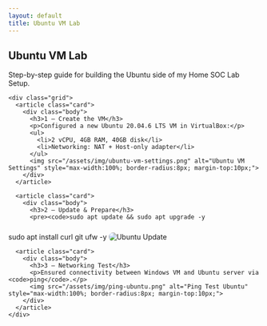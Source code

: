 ```yaml
---
layout: default
title: Ubuntu VM Lab
---
```


<section class="section">
  <div class="container">
    <h2>Ubuntu VM Lab</h2>
    <p>Step-by-step guide for building the Ubuntu side of my Home SOC Lab Setup.</p>

    <div class="grid">
      <article class="card">
        <div class="body">
          <h3>1 — Create the VM</h3>
          <p>Configured a new Ubuntu 20.04.6 LTS VM in VirtualBox:</p>
          <ul>
            <li>2 vCPU, 4GB RAM, 40GB disk</li>
            <li>Networking: NAT + Host-only adapter</li>
          </ul>
          <img src="/assets/img/ubuntu-vm-settings.png" alt="Ubuntu VM Settings" style="max-width:100%; border-radius:8px; margin-top:10px;">
        </div>
      </article>

      <article class="card">
        <div class="body">
          <h3>2 — Update & Prepare</h3>
          <pre><code>sudo apt update && sudo apt upgrade -y
sudo apt install curl git ufw -y
          </code></pre>
          <img src="/assets/img/ubuntu-update.png" alt="Ubuntu Update" style="max-width:100%; border-radius:8px; margin-top:10px;">
        </div>
      </article>

      <article class="card">
        <div class="body">
          <h3>3 — Networking Test</h3>
          <p>Ensured connectivity between Windows VM and Ubuntu server via <code>ping</code>.</p>
          <img src="/assets/img/ping-ubuntu.png" alt="Ping Test Ubuntu" style="max-width:100%; border-radius:8px; margin-top:10px;">
        </div>
      </article>
    </div>
  </div>
</section>
